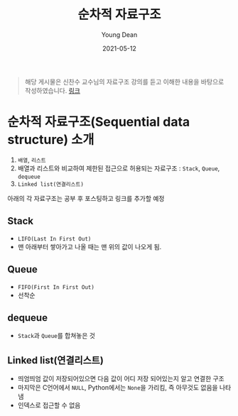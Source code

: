 ﻿---
title: "순차적 자료구조"
author: Young Dean
date: 2021-05-12
categories: [CS]
tags: [CS, datastructure]
toc: true
toc_sticky: true
---

> 해당 게시물은 신찬수 교수님의 자료구조 강의를 듣고 이해한 내용을 바탕으로 작성하였습니다. 
> [링크](https://www.youtube.com/watch?v=buJBlTsWlW0&list=PLsMufJgu5933ZkBCHS7bQTx0bncjwi4PK&index=7)

# 순차적 자료구조(Sequential data structure) 소개

1. ```배열```, ```리스트```
2. 배열과 리스트와 비교하여 제한된 접근으로 허용되는 자료구조 : ```Stack```, ```Queue```, ```dequeue```
3. ```Linked list(연결리스트)```

아래의 각 자료구조는 공부 후 포스팅하고 링크를 추가할 예정

## Stack
- ```LIFO(Last In First Out)```
- 맨 아래부터 쌓아가고 나올 때는 맨 위의 값이 나오게 됨.

## Queue
- ```FIFO(First In First Out)```
- 선착순 

## dequeue
- ```Stack```과 ```Queue```를 합쳐놓은 것

## Linked list(연결리스트)
- 띄엄띄엄 값이 저장되어있으면 다음 값이 어디 저장 되어있는지 알고 연결한 구조
- 마지막은 C언어에서 ```NULL```, Python에서는 ```None```을 가리킴, 즉 아무것도 없음을 나타냄
- 인덱스로 접근할 수 없음
